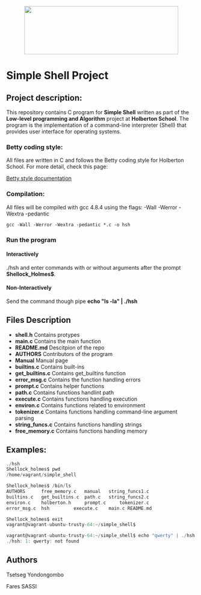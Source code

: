 <p align="center">
  <img width="409" height="128" src="https://www.holbertonschool.com/holberton-logo.png">
</p>

# Simple Shell Project


## Project description:

This repository contains C program for **Simple Shell** written as part of the **Low-level programming and Algorithm** project at **Holberton School**. The program is the implementation of a command-line interpreter (Shell) that provides user interface for operating systems.

### Betty coding style:

All files are written in C and follows the Betty coding style for Holberton School. For more detail, check this page:

[Betty style documentation](https://github.com/holbertonschool/Betty/wiki)


### Compilation:

All files will be compiled with gcc 4.8.4 using the flags:  -Wall -Werror -Wextra -pedantic

    gcc -Wall -Werror -Wextra -pedantic *.c -o hsh

### Run the program

#### Interactively

./hsh and enter commands with or without arguments after the prompt **Shellock_Holmes$**.

#### Non-Interactively

Send the command though pipe
**echo "ls -la" | ./hsh**

## Files Description
- **shell.h**	   Contains protypes
- **main.c**	      Contains the main function
- **README.md**	          Descitpion of the repo
- **AUTHORS**			  	         Contributors of the program
- **Manual**					 	          Manual page
- **builtins.c**						     Contains built-ins
- **get_builtins.c**						        Contains get_builtins function
- **error_msg.c**							   Contains the function handling errors
- **prompt.c**								   	       Contains helper functions
- **path.c**									       		   Contains functions handlint path
- **execute.c**												      Contains functions handling execution
- **environ.c**													         Contains functions related to environment
- **tokenizer.c**														    Contains functions handling command-line argument parsing
- **string_funcs.c**														       Contains functions handling strings
- **free_memory.c**														       		   Contains functions handling memory

## Examples:
```c
./hsh
Shellock_holmes$ pwd
/home/vagrant/simple_shell
```
```c
Shellock_holmes$ /bin/ls
AUTHORS      free_memory.c   manual	  string_funcs1.c
builtins.c   get_builtins.c  path.c	  string_funcs2.c
environ.c    holberton.h     prompt.c	  tokenizer.c
error_msg.c  hsh	     execute.c    main.c README.md
```
```c
Shellock_holmes$ exit
vagrant@vagrant-ubuntu-trusty-64:~/simple_shell$
```
```c
vagrant@vagrant-ubuntu-trusty-64:~/simple_shell$ echo "qwerty" | ./hsh
./hsh: 1: qwerty: not found
```

## Authors
Tsetseg Yondongombo

Fares SASSI